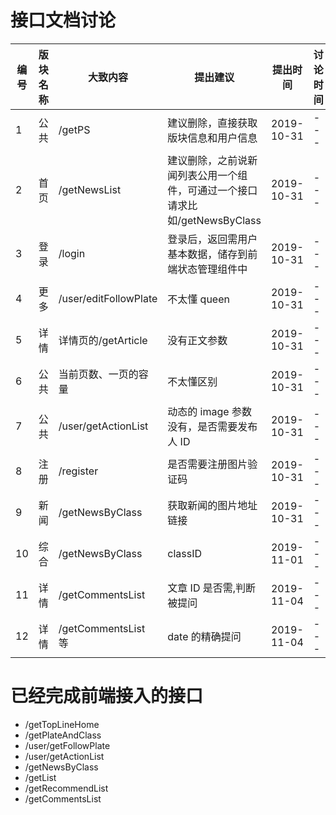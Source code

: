 # 接口文档讨论

| 编号 | 版块名称 | 大致内容              | 提出建议                                                                    | 提出时间   | 讨论时间 | 讨论结果 |
| ---- | -------- | --------------------- | --------------------------------------------------------------------------- | ---------- | -------- | -------- |
| 1    | 公共     | /getPS                | 建议删除，直接获取版块信息和用户信息                                        | 2019-10-31 | ---      | ---      |
| 2    | 首页     | /getNewsList          | 建议删除，之前说新闻列表公用一个组件，可通过一个接口请求比如/getNewsByClass | 2019-10-31 | ---      | ---      |
| 3    | 登录     | /login                | 登录后，返回需用户基本数据，储存到前端状态管理组件中                        | 2019-10-31 | ---      | ---      |
| 4    | 更多     | /user/editFollowPlate | 不太懂 queen                                                                | 2019-10-31 | ---      | ---      |
| 5    | 详情     | 详情页的/getArticle   | 没有正文参数                                                                | 2019-10-31 | ---      | ---      |
| 6    | 公共     | 当前页数、一页的容量  | 不太懂区别                                                                  | 2019-10-31 | ---      | ---      |
| 7    | 公共     | /user/getActionList   | 动态的 image 参数没有，是否需要发布人 ID                                    | 2019-10-31 | ---      | ---      |
| 8    | 注册     | /register             | 是否需要注册图片验证码                                                      | 2019-10-31 | ---      | ---      |
| 9    | 新闻     | /getNewsByClass       | 获取新闻的图片地址链接                                                      | 2019-10-31 | ---      | ---      |
| 10   | 综合     | /getNewsByClass       | classID                                                                     | 2019-11-01 | ---      | ---      |
| 11   | 详情     | /getCommentsList      | 文章 ID 是否需,判断被提问                                                   | 2019-11-04 | ---      | ---      |
| 12   | 详情     | /getCommentsList 等   | date 的精确提问                                                             | 2019-11-04 | ---      | ---      |

# 已经完成前端接入的接口

- /getTopLineHome
- /getPlateAndClass
- /user/getFollowPlate
- /user/getActionList
- /getNewsByClass
- /getList
- /getRecommendList
- /getCommentsList
